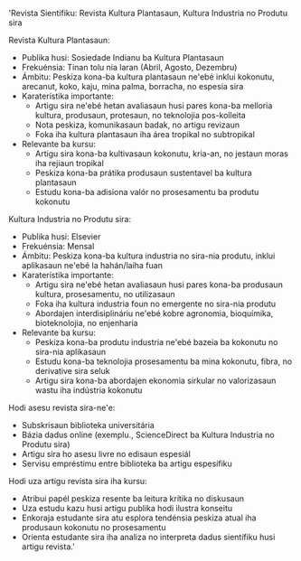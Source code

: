 'Revista Sientífiku: Revista Kultura Plantasaun, Kultura Industria no Produtu sira

Revista Kultura Plantasaun:
- Publika husi: Sosiedade Indianu ba Kultura Plantasaun
- Frekuénsia: Tinan tolu nia laran (Abril, Agosto, Dezembru)
- Ámbitu: Peskiza kona-ba kultura plantasaun ne'ebé inklui kokonutu, arecanut, koko, kaju, mina palma, borracha, no espesia sira
- Karaterístika importante:
  * Artigu sira ne'ebé hetan avaliasaun husi pares kona-ba melloria kultura, produsaun, protesaun, no teknolojia pos-kolleita
  * Nota peskiza, komunikasaun badak, no artigu revizaun
  * Foka iha kultura plantasaun iha área tropikal no subtropikal
- Relevante ba kursu:
  * Artigu sira kona-ba kultivasaun kokonutu, kria-an, no jestaun moras iha rejiaun tropikal
  * Peskiza kona-ba prátika produsaun sustentavel ba kultura plantasaun
  * Estudu kona-ba adisiona valór no prosesamentu ba produtu kokonutu

Kultura Industria no Produtu sira:
- Publika husi: Elsevier
- Frekuénsia: Mensal
- Ámbitu: Peskiza kona-ba kultura industria no sira-nia produtu, inklui aplikasaun ne'ebé la hahán/laiha fuan
- Karaterístika importante:
  * Artigu sira ne'ebé hetan avaliasaun husi pares kona-ba produsaun kultura, prosesamentu, no utilizasaun
  * Foka iha kultura industria foun no emergente no sira-nia produtu
  * Abordajen interdisiplináriu ne'ebé kobre agronomia, bioquímika, bioteknolojia, no enjenharia
- Relevante ba kursu:
  * Peskiza kona-ba produtu industria ne'ebé bazeia ba kokonutu no sira-nia aplikasaun
  * Estudu kona-ba teknolojia prosesamentu ba mina kokonutu, fibra, no derivative sira seluk
  * Artigu sira kona-ba abordajen ekonomia sirkular no valorizasaun wastu iha indústria kokonutu

Hodi asesu revista sira-ne'e:
- Subskrisaun biblioteka universitária
- Bázia dadus online (exemplu., ScienceDirect ba Kultura Industria no Produtu sira)
- Artigu sira ho asesu livre no edisaun espesiál
- Servisu empréstimu entre biblioteka ba artigu espesífiku

Hodi uza artigu revista sira iha kursu:
- Atribui papél peskiza resente ba leitura krítika no diskusaun
- Uza estudu kazu husi artigu publika hodi ilustra konseitu
- Enkoraja estudante sira atu esplora tendénsia peskiza atual iha produsaun kokonutu no prosesamentu
- Orienta estudante sira iha analiza no interpreta dadus sientífiku husi artigu revista.'